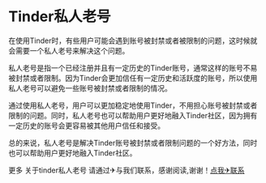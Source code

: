 # Tinder私人老号

在使用Tinder时，有些用户可能会遇到账号被封禁或者被限制的问题，这时候就会需要一个私人老号来解决这个问题。

私人老号是指一个已经注册并且有一定历史的Tinder账号，通常这样的账号不易被封禁或者限制。因为Tinder会更加信任有一定历史和活跃度的账号，所以使用私人老号可以避免一些账号被封禁或者限制的情况。

通过使用私人老号，用户可以更加稳定地使用Tinder，不用担心账号被封禁或者限制的问题。同时，私人老号也可以帮助用户更好地融入Tinder社区，因为拥有一定历史的账号会更容易被其他用户信任和接受。

总的来说，私人老号是解决Tinder账号被封禁或者限制问题的一个好方法，同时也可以帮助用户更好地融入Tinder社区。

更多 关于tinder私人老号 请通过✈与我们联系，感谢阅读,谢谢！[点我✈联系](https://b.k02.cc)
